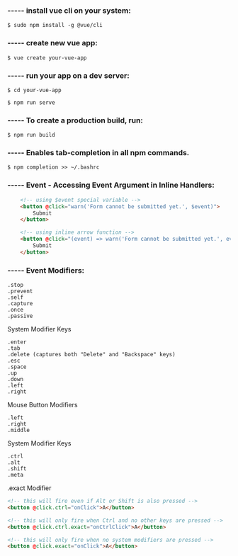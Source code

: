 
### ----- install vue cli on your system:

    $ sudo npm install -g @vue/cli


### ----- create new vue app:

    $ vue create your-vue-app


### ----- run your app on a dev server:

    $ cd your-vue-app

    $ npm run serve


### ----- To create a production build, run:

    $ npm run build


### ----- Enables tab-completion in all npm commands.

    $ npm completion >> ~/.bashrc


### ----- Event - Accessing Event Argument in Inline Handlers:

```html
    <!-- using $event special variable -->
    <button @click="warn('Form cannot be submitted yet.', $event)">
        Submit
    </button>

    <!-- using inline arrow function -->
    <button @click="(event) => warn('Form cannot be submitted yet.', event)">
        Submit
    </button>
```

### ----- Event Modifiers:

    .stop
    .prevent
    .self
    .capture
    .once
    .passive

System Modifier Keys

    .enter
    .tab
    .delete (captures both "Delete" and "Backspace" keys)
    .esc
    .space
    .up
    .down
    .left
    .right


Mouse Button Modifiers

    .left
    .right
    .middle

System Modifier Keys

    .ctrl
    .alt
    .shift
    .meta

.exact Modifier

```html
<!-- this will fire even if Alt or Shift is also pressed -->
<button @click.ctrl="onClick">A</button>

<!-- this will only fire when Ctrl and no other keys are pressed -->
<button @click.ctrl.exact="onCtrlClick">A</button>

<!-- this will only fire when no system modifiers are pressed -->
<button @click.exact="onClick">A</button>
```